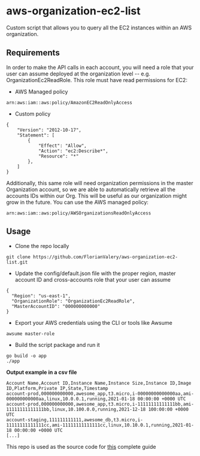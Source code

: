 # aws-organization-ec2-list

Custom script that allows you to query all the EC2 instances within an AWS organization.

## Requirements
In order to make the API calls in each account, you will need a role that your user can assume deployed at the organization level -- e.g. OrganizationEc2ReadRole. 
This role must have read permissions for EC2:
* AWS Managed policy
```
arn:aws:iam::aws:policy/AmazonEC2ReadOnlyAccess
```
* Custom policy
```
{
    "Version": "2012-10-17",
    "Statement": [
        {
            "Effect": "Allow",
            "Action": "ec2:Describe*",
            "Resource": "*"
        },
    ]
}
```
Additionally, this same role will need organization permissions in the master Organization account, so we are able to automatically retrieve all the accounts IDs within our Org. This will be useful as our organization might grow in the future. You can use the AWS managed policy:
```
arn:aws:iam::aws:policy/AWSOrganizationsReadOnlyAccess
```

## Usage
* Clone the repo locally
```
git clone https://github.com/FlorianValery/aws-organization-ec2-list.git
```
* Update the config/default.json file with the proper region, master account ID and cross-accounts role that your user can assume
```
{
  "Region": "us-east-1",
  "OrganizationRole": "OrganizationEc2ReadRole",
  "MasterAccountID": "000000000000"
}
```
* Export your AWS credentials using the CLI or tools like Awsume
```
awsume master-role
```
* Build the script package and run it
```
go build -o app
./app
```

**Output example in a csv file**
```
Account Name,Account ID,Instance Name,Instance Size,Instance ID,Image ID,Platform,Private IP,State,Timestamp
account-prod,000000000000,awesome_app,t3.micro,i-00000000000000aa,ami-000000000000aa,linux,10.0.0.1,running,2021-01-18 00:00:00 +0000 UTC
account-prod,000000000000,awesome_app,t3.micro,i-11111111111111bb,ami-11111111111111bb,linux,10.100.0.0,running,2021-12-18 100:00:00 +0000 UTC
account-staging,111111111111,awesome_db,t3.micro,i-11111111111111cc,ami-11111111111111cc,linux,10.10.0.1,running,2021-01-18 00:00:00 +0000 UTC
[...]
```

This repo is used as the source code for [this](https://lebureau.dev/listing-all-ec2-instances-within-an-aws-organization/) complete guide